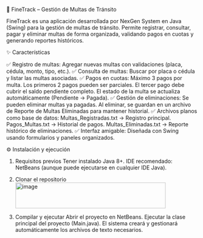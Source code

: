 🚦 FineTrack – Gestión de Multas de Tránsito

FineTrack es una aplicación desarrollada por NexGen System en Java (Swing) para la gestión de multas de tránsito.
Permite registrar, consultar, pagar y eliminar multas de forma organizada, validando pagos en cuotas y generando reportes históricos.

✨ Características

✅ Registro de multas: Agregar nuevas multas con validaciones (placa, cédula, monto, tipo, etc.).
✅ Consulta de multas: Buscar por placa o cédula y listar las multas asociadas.
✅ Pagos en cuotas:
  Máximo 3 pagos por multa.
  Los primeros 2 pagos pueden ser parciales.
  El tercer pago debe cubrir el saldo pendiente completo.
  El estado de la multa se actualiza automáticamente (Pendiente → Pagada).
✅ Gestión de eliminaciones:
  Se pueden eliminar multas ya pagadas.
  Al eliminar, se guardan en un archivo de Reporte de Multas Eliminadas para mantener historial.
✅ Archivos planos como base de datos:
  Multas_Registradas.txt → Registro principal.
  Pagos_Multas.txt → Historial de pagos.
  Multas_Eliminadas.txt → Reporte histórico de eliminaciones.
✅ Interfaz amigable: Diseñada con Swing usando formularios y paneles organizados.

⚙️ Instalación y ejecución
1. Requisitos previos
  Tener instalado Java 8+.
  IDE recomendado: NetBeans (aunque puede ejecutarse en cualquier IDE Java).

2. Clonar el repositorio
   <img width="395" height="68" alt="image" src="https://github.com/user-attachments/assets/278acb2d-44e0-43c2-8b21-089dc0815e35" />
3. Compilar y ejecutar
  Abrir el proyecto en NetBeans.
  Ejecutar la clase principal del proyecto (Main.java).
  El sistema creará y gestionará automáticamente los archivos de texto necesarios.
